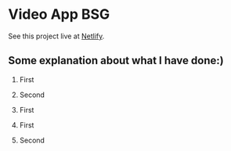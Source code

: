 # Video App BSG

See this project live at [Netlify](https://video-app-bsg.netlify.app/).

## Some explanation about what I have done:)

1. First

2. Second

3. First

4. First
5. Second
